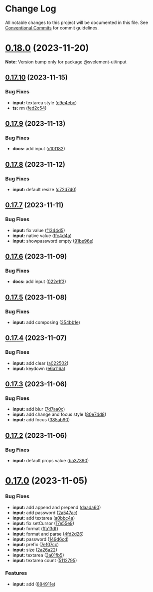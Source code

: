 # Change Log

All notable changes to this project will be documented in this file.
See [Conventional Commits](https://conventionalcommits.org) for commit guidelines.

# [0.18.0](https://github.com/koory1st/svelement-ui/compare/v0.17.10...v0.18.0) (2023-11-20)

**Note:** Version bump only for package @svelement-ui/input

## [0.17.10](https://github.com/koory1st/svelement-ui/compare/v0.17.9...v0.17.10) (2023-11-15)

### Bug Fixes

* **input:** textarea style ([c9e4ebc](https://github.com/koory1st/svelement-ui/commit/c9e4ebc35fd4e589010091d3e409609bb9a4d5d7))
* **ts:** rm ([fed2c54](https://github.com/koory1st/svelement-ui/commit/fed2c54cfd5d6f7953aeeff8e442e1ad6fe9bfe1))

## [0.17.9](https://github.com/koory1st/svelement-ui/compare/v0.17.8...v0.17.9) (2023-11-13)

### Bug Fixes

* **docs:** add input ([c10f182](https://github.com/koory1st/svelement-ui/commit/c10f182edb8ad2f8733dc44d3ace5e6ef1932004))

## [0.17.8](https://github.com/koory1st/svelement-ui/compare/v0.17.7...v0.17.8) (2023-11-12)

### Bug Fixes

* **input:** default resize ([c72d740](https://github.com/koory1st/svelement-ui/commit/c72d7402c977c1cbfcffcf62c28d86ab7caa9b57))

## [0.17.7](https://github.com/koory1st/svelement-ui/compare/v0.17.6...v0.17.7) (2023-11-11)

### Bug Fixes

* **input:** fix value ([f1344d5](https://github.com/koory1st/svelement-ui/commit/f1344d534d1473bdf585409eb8127649d8e04e43))
* **input:** native value ([ffc4d4a](https://github.com/koory1st/svelement-ui/commit/ffc4d4a468829d2a13ab17e5fb1eb0ab43c747f2))
* **input:** showpassword empty ([91be96e](https://github.com/koory1st/svelement-ui/commit/91be96ea976e68fb5def86eea01abc4469585c39))

## [0.17.6](https://github.com/koory1st/svelement-ui/compare/v0.17.5...v0.17.6) (2023-11-09)

### Bug Fixes

* **docs:** add input ([022e1f3](https://github.com/koory1st/svelement-ui/commit/022e1f343bd8cab423b1c220fed5574e3ce56353))

## [0.17.5](https://github.com/koory1st/svelement-ui/compare/v0.17.4...v0.17.5) (2023-11-08)

### Bug Fixes

* **input:** add composing ([354bb1e](https://github.com/koory1st/svelement-ui/commit/354bb1e67523ea28adf873bb80fe1fdcba1294f1))

## [0.17.4](https://github.com/koory1st/svelement-ui/compare/v0.17.3...v0.17.4) (2023-11-07)

### Bug Fixes

* **input:** add clear ([a022502](https://github.com/koory1st/svelement-ui/commit/a022502b35615e8693370a62673706c04c57cde6))
* **input:** keydown ([e6a116a](https://github.com/koory1st/svelement-ui/commit/e6a116ab0974a711a16ab30d8d648e9f4f588429))

## [0.17.3](https://github.com/koory1st/svelement-ui/compare/v0.17.2...v0.17.3) (2023-11-06)

### Bug Fixes

* **input:** add blur ([7d7aa0c](https://github.com/koory1st/svelement-ui/commit/7d7aa0c8747025e533c86827df4a9a9a0025a203))
* **input:** add change and focus style ([80e74d8](https://github.com/koory1st/svelement-ui/commit/80e74d84cc438eb330dca10e78978eb1da798a90))
* **input:** add focus ([385ab90](https://github.com/koory1st/svelement-ui/commit/385ab9070bebdf8c98e26f8028640f95cbb251a1))

## [0.17.2](https://github.com/koory1st/svelement-ui/compare/v0.17.1...v0.17.2) (2023-11-06)

### Bug Fixes

* **input:** default props value ([ba37390](https://github.com/koory1st/svelement-ui/commit/ba37390beb31ae1953ad68192e8433fd68df6005))

# [0.17.0](https://github.com/koory1st/svelement-ui/compare/v0.16.1...v0.17.0) (2023-11-05)

### Bug Fixes

* **input:** add append and prepend ([daada60](https://github.com/koory1st/svelement-ui/commit/daada60b81fe34a6cf1d41aec4e289ae10950f85))
* **input:** add password ([2a547ac](https://github.com/koory1st/svelement-ui/commit/2a547acbc2346dea51399308d08160909a2dd04d))
* **input:** add textarea ([a0bbc4a](https://github.com/koory1st/svelement-ui/commit/a0bbc4ad349f9aa3d6c6133f4ad16622e0dd2b41))
* **input:** fix setCursor ([17e55e9](https://github.com/koory1st/svelement-ui/commit/17e55e92aac0448c72569f51ac193dc1a968c8e1))
* **input:** format ([ffa13df](https://github.com/koory1st/svelement-ui/commit/ffa13dff5181ae8946de59d019e0cad659e2df08))
* **input:** format and parse ([4fd2d26](https://github.com/koory1st/svelement-ui/commit/4fd2d267de045ecf20ac0afe1a45ce252f7140eb))
* **input:** password ([149d6cd](https://github.com/koory1st/svelement-ui/commit/149d6cdbe7033ff9844db17229b32f2994b3d2ab))
* **input:** prefix ([7ef07cc](https://github.com/koory1st/svelement-ui/commit/7ef07cca574048e41f1772ddbdf31d28f05d97a0))
* **input:** size ([2a26a22](https://github.com/koory1st/svelement-ui/commit/2a26a22203826a8f066da98ce963fd0da462aa82))
* **input:** textarea ([3a01fb5](https://github.com/koory1st/svelement-ui/commit/3a01fb55f94be86573aba55d8a248c2dc4c74907))
* **input:** textarea count ([5112795](https://github.com/koory1st/svelement-ui/commit/51127959d8c053a763a55cd966c47924e19afd59))

### Features

* **input:** add ([884911e](https://github.com/koory1st/svelement-ui/commit/884911eafcfd27bafd5fe745a3caf3c1a78374c6))
